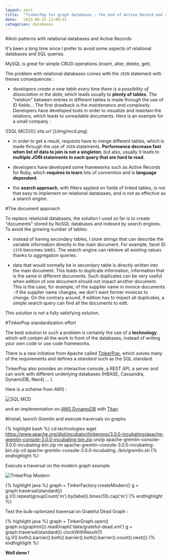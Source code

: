 ```yaml
---
layout: post
title:  "TinkerPop for graph databases : the end of Active Record and relational databases"
date:   2015-08-25 23:00:51
categories: databases
---
```


#Anti-patterns with relational databases and Active Records

It's been a long time since I prefer to avoid some aspects of relational databases and SQL queries.

MySQL is great for simple CRUD operations (insert, alter, delete, get).

The problem with relational databases comes with the `JOIN` statement with theses consequences :

- *developers create a new table every time there is a possibility of dissociation in the data*, which leads usually to **plenty of tables**. The "relation" between entries in different tables is made through the use of ID fields... The first drawback is the *maintenance and complexity*. Developers have developed tools in order to visualize and maintain the relations, which leads to unreadable documents. Here is an example for a small company :

![SQL MCD]({{ site.url }}/img/mcd.png)

- in order to get a result, requests have to merge different tables, which is made through the use of `JOIN` statements. **Performance decrease fast when list of data to join is not a singleton**, but also, usually it leads to **multiple JOIN statements in each query that are hard to read**.

- developers have developed some frameworks such as Active Records for Ruby, which **requires to learn** lots of convention and is **language dependent**.

- the **search approach**, with filters applied on fields of linked tables, is not that easy to implement on relational databases, and is not as effective as a search engine.

#The document approach

To replace relational databases, the solution I used so far is to create "documents" stored by NoSQL databases and indexed by search engines. To avoid the growing number of tables:

- instead of having secondary tables, I store strings that can describe the variable information directly in the main document. For example, facet ID `1378` becomes `SHOES`. The search engine can retrieve all existing values thanks to aggregation queries.

- data that would normally be in secondary table is directly written into the main document. This leads to duplicate information, information that is the same in different documents. Such duplicates can be very useful when edition of one document should not impact another document. This is the case, for example, of the supplier name in invoice documents : if the supplier name changes, we don't want former invoices to change. On the contrary around, if edition has to impact all duplicates, a simple search query can find all the documents to edit.

This solution is not a fully satisfying solution.

#TinkerPop standardization effort

The best solution to such a problem is certainly the use of a **technology** which will contain all the work in front of the databases, instead of writing your own code or use code frameworks.

There is a new initiative from Apache called [TinkerPop](http://tinkerpop.incubator.apache.org/docs/3.0.0-incubating/), which solves many of the requirements and defines a *standard* such as the SQL standard.

TinkerPop also provides an interactive console, a REST API, a server and can work with different underlying databases (HBASE, Cassandra, DynamoDB, Neo4j ... ).

Here is a scheme from AWS :

![SQL MCD](https://media.amazonwebservices.com/blog/2015/gr_the_parts_3.png)

and an implementation on [AWS DynamoDB](https://aws.amazon.com/fr/blogs/aws/new-store-and-process-graph-data-using-the-dynamodb-storage-backend-for-titan/) with [Titan](http://thinkaurelius.github.io/titan/).

#Install, launch Gremlin and execute traversals on graphs

{% highlight bash %}
cd technologies
wget https://www.apache.org/dist/incubator/tinkerpop/3.0.0-incubating/apache-gremlin-console-3.0.0-incubating-bin.zip
unzip apache-gremlin-console-3.0.0-incubating-bin.zip
rm apache-gremlin-console-3.0.0-incubating-bin.zip
cd apache-gremlin-console-3.0.0-incubating
./bin/gremlin.sh
{% endhighlight %}

Execute a traversal on the modern graph example

![TinkerPop Modern](http://tinkerpop.incubator.apache.org/docs/3.0.0-incubating/images/tinkerpop-modern.png)

{% highlight java %}
graph = TinkerFactory.createModern()
g = graph.traversal(standard())
g.V().repeat(groupCount('m').by(label)).times(10).cap('m')
{% endhighlight %}

Test the bulk-optimized traversal on Grateful Dead Graph :

{% highlight java %}
graph = TinkerGraph.open()
graph.io(graphml()).readGraph('data/grateful-dead.xml')
g = graph.traversal(standard())
clockWithResult(1){g.V().both().barrier().both().barrier().both().barrier().count().next()}
{% endhighlight %}

**Well done !**

